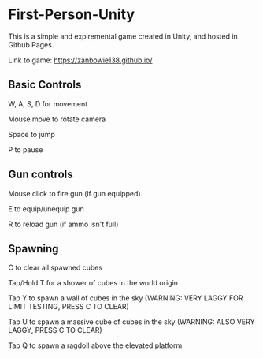 # First-Person-Unity

This is a simple and expiremental game created in Unity, and hosted in Github Pages.

Link to game: https://zanbowie138.github.io/

## Basic Controls

W, A, S, D for movement

Mouse move to rotate camera

Space to jump

P to pause

## Gun controls

Mouse click to fire gun (if gun equipped)

E to equip/unequip gun

R to reload gun (if ammo isn't full)

## Spawning

C to clear all spawned cubes

Tap/Hold T for a shower of cubes in the world origin

Tap Y to spawn a wall of cubes in the sky (WARNING: VERY LAGGY FOR LIMIT TESTING, PRESS C TO CLEAR)

Tap U to spawn a massive cube of cubes in the sky (WARNING: ALSO VERY LAGGY, PRESS C TO CLEAR)

Tap Q to spawn a ragdoll above the elevated platform




